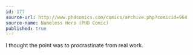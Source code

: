 ```yaml
---
id: 177
source-url: http://www.phdcomics.com/comics/archive.php?comicid=964
source-name: Nameless Hero (PHD Comic)
published: true
---
```

 I thought the point was to procrastinate from real work.
